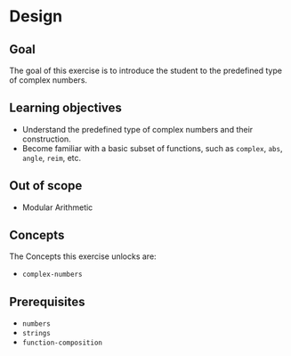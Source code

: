 # Design

## Goal

The goal of this exercise is to introduce the student to the predefined type of complex numbers.

## Learning objectives

- Understand the predefined type of complex numbers and their construction.
- Become familiar with a basic subset of functions, such as `complex`, `abs`, `angle`, `reim`, etc.

## Out of scope

- Modular Arithmetic

## Concepts

The Concepts this exercise unlocks are:

- `complex-numbers`

## Prerequisites

- `numbers`
- `strings`
- `function-composition`
